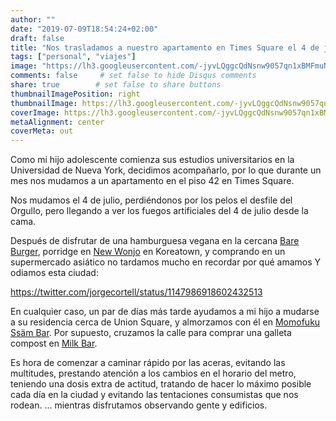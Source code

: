 ```yaml
---
author: ""
date: "2019-07-09T18:54:24+02:00"
draft: false
title: "Nos trasladamos a nuestro apartamento en Times Square el 4 de julio"
tags: ["personal", "viajes"]
image: "https://lh3.googleusercontent.com/-jyvLQggcQdNsnw9057qn1xBMFmuNHYEG1tOhQGlAip8ecpL6wkSXTKzSJbiAvH4hIEkg9f1pM8Nkojtv4QvgShXtwidWYjlujMpRN1hkermv-Ra1jpzV7RXEOsIhVFEjsk7EhNmulE=w1920-h1080"
comments: false     # set false to hide Disqus comments
share: true        # set false to share buttons
thumbnailImagePosition: right
thumbnailImage: https://lh3.googleusercontent.com/-jyvLQggcQdNsnw9057qn1xBMFmuNHYEG1tOhQGlAip8ecpL6wkSXTKzSJbiAvH4hIEkg9f1pM8Nkojtv4QvgShXtwidWYjlujMpRN1hkermv-Ra1jpzV7RXEOsIhVFEjsk7EhNmulE=w1920-h1080
coverImage: https://lh3.googleusercontent.com/-jyvLQggcQdNsnw9057qn1xBMFmuNHYEG1tOhQGlAip8ecpL6wkSXTKzSJbiAvH4hIEkg9f1pM8Nkojtv4QvgShXtwidWYjlujMpRN1hkermv-Ra1jpzV7RXEOsIhVFEjsk7EhNmulE=w1920-h1080
metaAlignment: center
coverMeta: out
---
```


Como mi hijo adolescente comienza sus estudios universitarios en la Universidad de Nueva York, decidimos acompañarlo, por lo que durante un mes nos mudamos a un apartamento en el piso 42 en Times Square.

<!--more-->

Nos mudamos el 4 de julio, perdiéndonos por los pelos el desfile del Orgullo, pero llegando a ver los fuegos artificiales del 4 de julio desde la cama.

Después de disfrutar de una hamburguesa vegana en la cercana [Bare Burger](https://www.bareburger.com/), porridge en [New Wonjo](http://newwonjo.com/) en Koreatown, y comprando en un supermercado asiático no tardamos mucho en recordar por qué amamos Y odiamos esta ciudad:

https://twitter.com/jorgecortell/status/1147986918602432513

En cualquier caso, un par de días más tarde ayudamos a mi hijo a mudarse a su residencia cerca de Union Square, y almorzamos con él en [Momofuku Ssäm Bar](https://ssambar.momofuku.com/). Por supuesto, cruzamos la calle para comprar una galleta compost en [Milk Bar](https://milkbarstore.com/).

Es hora de comenzar a caminar rápido por las aceras, evitando las multitudes, prestando atención a los cambios en el horario del metro, teniendo una dosis extra de actitud, tratando de hacer lo máximo posible cada día en la ciudad y evitando las tentaciones consumistas que nos rodean. ... mientras disfrutamos observando gente y edificios.

<script src="https://cdn.jsdelivr.net/npm/publicalbum@latest/dist/pa-embed-player.min.js" async></script>
<div class="pa-embed-player" style="width:100%; height:480px; display:none;"
  data-link="https://photos.app.goo.gl/e8h3SAEmHQUMtCS29"
  data-title="15 new photos by Jorge Cortell">
  <img data-src="https://lh3.googleusercontent.com/Dw_JGl0X-qu2CofSDzrYiB-fYfAUn25b1ZixmB9wMdzymOGbWTi6zYOjTczbJd1hRZKlHP1xfAPumPj4tcmHI2_yKGOx7vMKTXnCouMK5UzBTqnDDdTPzKmvjV6UlS6lqutrA14QKg0=w1920-h1080" src="" alt="" />
  <img data-src="https://lh3.googleusercontent.com/CLlpM3j84sO4DXnHm1uvI_oDhzX27_9HZnkIZpxevM2apW0u5mMhSCLH5s4LwgyRlgOJqrOmnF0vcXa0sMZizDjQ2Jg475l7eSU5WuJ5wUtZnkmEP1qkDkWbNb5V07uyc7dlKegFq84=w1920-h1080" src="" alt="" />
  <img data-src="https://lh3.googleusercontent.com/4_nu97TCHVD9dkYEDHunawKh0z5_e8ZEGogkotvNalfD2-jDWNRSGsYztfANrqTRlHFp8qwwpwJmQYcSDjIQX_rIe4DDWrKZN7sJ1goqOwxpu7NfYCVuHDy0d-nch1CyKIOuLcexqNg=w1920-h1080" src="" alt="" />
  <img data-src="https://lh3.googleusercontent.com/uD41shMppnis9Ee6FD1y3dVBJlV2AKKRPL808U_AjQxeovGFgda-2GRQJTy3RV9PS1BNZiWhII-oKJ0_RRqWuaXwQKXVY3yihoU7U3W5u1H-gAkFcBlI45rseIdtaFC_UCPoKsvbr2M=w1920-h1080" src="" alt="" />
  <img data-src="https://lh3.googleusercontent.com/j_NkNH1W0XRi9XTPa40nkpjcTpdCUrkIG561CDdbNBaSGIw5E_guAEsqc-AT9bjCKjd1zVBp4Nl4wa1SpvE8Q_mu5sh_wbuTa6gNcUbC5wzeh11wEryq3XLRzq67oUNF6ZimIBhSmfU=w1920-h1080" src="" alt="" />
  <img data-src="https://lh3.googleusercontent.com/tE8LCelDkeJx3VrrX9iILMFwlse6oR9qLQdd3V6iK1lnqel3hGfZ_bhGOUhgqLQlGYPNqk-lpmTUzfgFA_OS3YQnXnq4pWw2MnHMs2un7njC9J4oHa5Yd0cb25fdUBK-ph4AbXzaNVI=w1920-h1080" src="" alt="" />
  <img data-src="https://lh3.googleusercontent.com/NJjjm2Tf5fhQG84WuaBXJCEP2zPcZBPAVqpWUZtWgSCI-zmrYInjRTIqApxbo68l5Ft1aCq4L7vgjFSNWLe97P8msusTwfWwgk3EMyGueASq-IjEobHqf8hu7GVaLpgKuynDzgsj1Jc=w1920-h1080" src="" alt="" />
  <img data-src="https://lh3.googleusercontent.com/HsnqV7N6g6HwYwEN06ycYWIfDFRA9BnMkFFGZ8-SkDzsjtvPBWIsi0UiSdDwh4c_Y_si1iEdNhryQSqCwJnRTfHogDlFxWjxv5FUa7R0klA69kfh4CosSz4QEtWNGceEONVBAhVGnXE=w1920-h1080" src="" alt="" />
  <img data-src="https://lh3.googleusercontent.com/xM4iW6T1H_xDjM0I4Gizz-GPnh_FIjPhM9oNiAtXX9pA4jZHe5buzLgQynGCV9pQTndflBa_lEX4eGYb9mq01EhY-QGdE2Wa0HVHuNXwqInFElm8312-MfygvUUHTsn6trdSl59O6F4=w1920-h1080" src="" alt="" />
  <img data-src="https://lh3.googleusercontent.com/RiHIcHt6jJHp6407Mxm8ViKpeO_3ezkCj_CcAoI8eVXGfFtdrK2cq-S2hrGhLfIVAYLDiL_2TIPbv50zmhf1LUmS8M_r6XZFfWkvfGlZ5LZgEdCiY8GGuprW9z1HCTJYOTeP4Pe7_oo=w1920-h1080" src="" alt="" />
  <img data-src="https://lh3.googleusercontent.com/SbMkTn-RlV69rSfrAvd64bhS-u2Bbhjnk_dRhQjDYOuLP2AwP-2Tm0BJWob4fulDDCBPgz0QfPBYeMFG1P_BlsZDWmuM7UI_i8PHhFMPzmOuJZGn4_0Q3jw5oanrCOW7nyh-7aXHjE0=w1920-h1080" src="" alt="" />
  <img data-src="https://lh3.googleusercontent.com/XF89BTUSedCqm_afJYdd1CT8MgmyWCGuccfP4BYgXt17do-PpsFBrJ2shlGU9czH-fIc9lK7OlkxCwwI-NV2S3i9pan4YoYYwu52FCNA9kxte-Bm3BdpMUJkwKje7KKD6J0RMXGMw5g=w1920-h1080" src="" alt="" />
  <img data-src="https://lh3.googleusercontent.com/sJbgrEbdUbbdfNa2pUJJAWLnzfvXhtPJEwNilXu-IVTaBzDGuxS31xEltsuyAsWCGhMQGLkGzGh35LAJ5FJ2YsHV7RSc_voaYw074Wjb-zjsFdpz9xtDEumNOyno57sBhti_vlMIEO4=w1920-h1080" src="" alt="" />
  <img data-src="https://lh3.googleusercontent.com/CviX3Bk3-TdZu9jg1yfd4ueUfl7NzIPb0WoE2ETeWUFYh_205hZBazSaukFltkWQ7Y-yaMjN1ffJf2sccpsGZgMRFctLWf7zDNCUtaF3LzZBDXbJHp2YosvhucTRl6B36mZSQtdFRwI=w1920-h1080" src="" alt="" />
  <img data-src="https://lh3.googleusercontent.com/vGrdZ8W3Ns3e2ZujmBR64FFr8XBRwn2tbRCRHFpQlOggEMwsJgOQNk4-uFqkhX_m2OnFtaBrb2FACUfJ1_ZKFJ1KHshGADzutB_-J1sILWUWnFZ5o8pHeJdl64hxTiEZ9fav6wgRwgQ=w1920-h1080" src="" alt="" />
</div>
